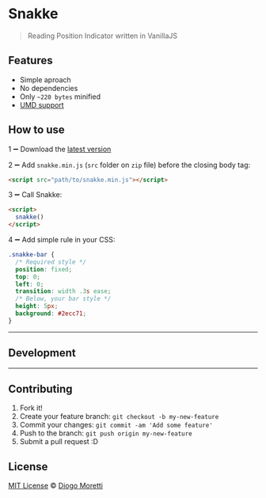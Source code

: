 # Snakke
>  Reading Position Indicator written in VanillaJS

## Features

- Simple aproach
- No dependencies
- Only `~220 bytes` minified
- [UMD support](https://github.com/umdjs/umd)

## How to use

1 :heavy_minus_sign: Download the [latest version](https://github.com/diogomoretti/snakke/releases)

2 :heavy_minus_sign: Add `snakke.min.js` (`src` folder on `zip` file) before the closing body tag:

```html
<script src="path/to/snakke.min.js"></script>
```

3 :heavy_minus_sign: Call Snakke:

```html
<script>
  snakke()
</script>
```

4 :heavy_minus_sign: Add simple rule in your CSS:

```css
.snakke-bar {
  /* Required style */
  position: fixed;
  top: 0;
  left: 0;
  transition: width .3s ease;
  /* Below, your bar style */
  height: 5px;
  background: #2ecc71;
}
```

<hr>

## Development

<hr>

## Contributing

1. Fork it!
2. Create your feature branch: `git checkout -b my-new-feature`
3. Commit your changes: `git commit -am 'Add some feature'`
4. Push to the branch: `git push origin my-new-feature`
5. Submit a pull request :D

## License
[MIT License](https://github.com/diogomoretti/MITLicense) :copyright: [Diogo Moretti](https://github.com/diogomoretti)
